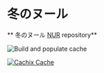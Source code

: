# 冬のヌール

** 冬のヌール [NUR](https://github.com/nix-community/NUR) repository**

![Build and populate cache](https://github.com/TahlonBrahic/nur-packages/workflows/Build%20and%20populate%20cache/badge.svg)

[![Cachix Cache](https://img.shields.io/badge/cachix-kachikkusu.cachix.org.svg)](https://kachikkusu.cachix.org)
